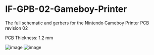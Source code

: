 # IF-GPB-02-Gameboy-Printer
The full schematic and gerbers for the Nintendo Gameboy Printer PCB revision 02

PCB Thickness: 1.2 mm

![image](https://github.com/Modman/IF-GPB-02-Gameboy-Printer/blob/main/IF-GBP-02%20Top.png)
![image](https://github.com/Modman/IF-GPB-02-Gameboy-Printer/blob/main/IF-GBP-02%20Bottom%20New.png)
